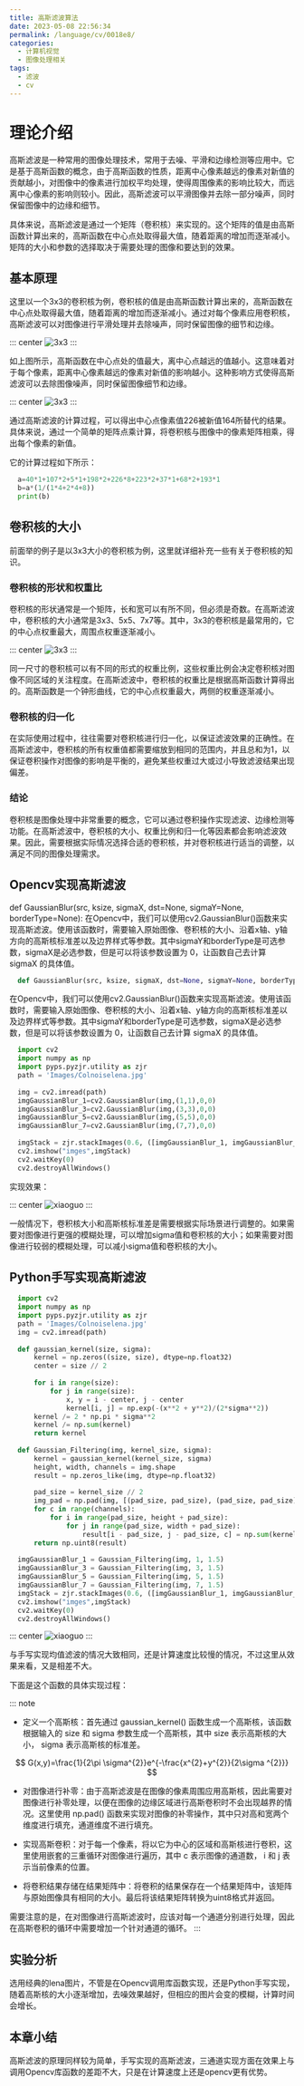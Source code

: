 ```yaml
---
title: 高斯滤波算法
date: 2023-05-08 22:56:34
permalink: /language/cv/0018e8/
categories:
  - 计算机视觉
  - 图像处理相关
tags:
  - 滤波
  - cv
---
```


<!-- more -->

# 理论介绍

高斯滤波是一种常用的图像处理技术，常用于去噪、平滑和边缘检测等应用中。它是基于高斯函数的概念，由于高斯函数的性质，距离中心像素越远的像素对新值的贡献越小，对图像中的像素进行加权平均处理，使得周围像素的影响比较大，而远离中心像素的影响则较小。因此，高斯滤波可以平滑图像并去除一部分噪声，同时保留图像中的边缘和细节。

具体来说，高斯滤波是通过一个矩阵（卷积核）来实现的。这个矩阵的值是由高斯函数计算出来的，高斯函数在中心点处取得最大值，随着距离的增加而逐渐减小。矩阵的大小和参数的选择取决于需要处理的图像和要达到的效果。

## 基本原理

这里以一个3x3的卷积核为例，卷积核的值是由高斯函数计算出来的，高斯函数在中心点处取得最大值，随着距离的增加而逐渐减小。通过对每个像素应用卷积核，高斯滤波可以对图像进行平滑处理并去除噪声，同时保留图像的细节和边缘。

::: center
![3x3](https://cdn.statically.io/gh/Auorui/AI-Learning-Materials/main/webbg/bkpic/CV/2_2_1.jpg)
:::

如上图所示，高斯函数在中心点处的值最大，离中心点越远的值越小。这意味着对于每个像素，距离中心像素越远的像素对新值的影响越小。这种影响方式使得高斯滤波可以去除图像噪声，同时保留图像细节和边缘。

::: center
![3x3](https://cdn.statically.io/gh/Auorui/AI-Learning-Materials/main/webbg/bkpic/CV/2_2_2.jpg)
:::

通过高斯滤波的计算过程，可以得出中心点像素值226被新值164所替代的结果。具体来说，通过一个简单的矩阵点乘计算，将卷积核与图像中的像素矩阵相乘，得出每个像素的新值。

它的计算过程如下所示：

``` python
  a=40*1+107*2+5*1+198*2+226*8+223*2+37*1+68*2+193*1
  b=a*(1/(1*4+2*4+8))
  print(b)
```

## 卷积核的大小
前面举的例子是以3x3大小的卷积核为例，这里就详细补充一些有关于卷积核的知识。

### 卷积核的形状和权重比
卷积核的形状通常是一个矩阵，长和宽可以有所不同，但必须是奇数。在高斯滤波中，卷积核的大小通常是3x3、5x5、7x7等。其中，3x3的卷积核是最常用的，它的中心点权重最大，周围点权重逐渐减小。

::: center
![3x3](https://cdn.statically.io/gh/Auorui/AI-Learning-Materials/main/webbg/bkpic/CV/2_2_3.png)
:::

同一尺寸的卷积核可以有不同的形式的权重比例，这些权重比例会决定卷积核对图像不同区域的关注程度。在高斯滤波中，卷积核的权重比是根据高斯函数计算得出的。高斯函数是一个钟形曲线，它的中心点权重最大，两侧的权重逐渐减小。

### 卷积核的归一化
在实际使用过程中，往往需要对卷积核进行归一化，以保证滤波效果的正确性。在高斯滤波中，卷积核的所有权重值都需要缩放到相同的范围内，并且总和为1，以保证卷积操作对图像的影响是平衡的，避免某些权重过大或过小导致滤波结果出现偏差。

### 结论
卷积核是图像处理中非常重要的概念，它可以通过卷积操作实现滤波、边缘检测等功能。在高斯滤波中，卷积核的大小、权重比例和归一化等因素都会影响滤波效果。因此，需要根据实际情况选择合适的卷积核，并对卷积核进行适当的调整，以满足不同的图像处理需求。

## Opencv实现高斯滤波
def GaussianBlur(src, ksize, sigmaX, dst=None, sigmaY=None, borderType=None):
在Opencv中，我们可以使用cv2.GaussianBlur()函数来实现高斯滤波。使用该函数时，需要输入原始图像、卷积核的大小、沿着x轴、y轴方向的高斯核标准差以及边界样式等参数。其中sigmaY和borderType是可选参数，sigmaX是必选参数，但是可以将该参数设置为 0，让函数自己去计算 sigmaX 的具体值。

``` python
  def GaussianBlur(src, ksize, sigmaX, dst=None, sigmaY=None, borderType=None):
```

在Opencv中，我们可以使用cv2.GaussianBlur()函数来实现高斯滤波。使用该函数时，需要输入原始图像、卷积核的大小、沿着x轴、y轴方向的高斯核标准差以及边界样式等参数。其中sigmaY和borderType是可选参数，sigmaX是必选参数，但是可以将该参数设置为 0，让函数自己去计算 sigmaX 的具体值。

``` python
  import cv2
  import numpy as np
  import pyps.pyzjr.utility as zjr
  path = 'Images/Colnoiselena.jpg'
  
  img = cv2.imread(path)
  imgGaussianBlur_1=cv2.GaussianBlur(img,(1,1),0,0)
  imgGaussianBlur_3=cv2.GaussianBlur(img,(3,3),0,0)
  imgGaussianBlur_5=cv2.GaussianBlur(img,(5,5),0,0)
  imgGaussianBlur_7=cv2.GaussianBlur(img,(7,7),0,0)
  
  imgStack = zjr.stackImages(0.6, ([imgGaussianBlur_1, imgGaussianBlur_3], [imgGaussianBlur_5, imgGaussianBlur_7]))
  cv2.imshow("imges",imgStack)
  cv2.waitKey(0)
  cv2.destroyAllWindows()
```

实现效果： 

::: center
![xiaoguo](https://cdn.statically.io/gh/Auorui/AI-Learning-Materials/main/webbg/bkpic/CV/2_2_4.png)
:::

一般情况下，卷积核大小和高斯核标准差是需要根据实际场景进行调整的。如果需要对图像进行更强的模糊处理，可以增加sigma值和卷积核的大小；如果需要对图像进行较弱的模糊处理，可以减小sigma值和卷积核的大小。

## Python手写实现高斯滤波

```python
  import cv2
  import numpy as np
  import pyps.pyzjr.utility as zjr
  path = 'Images/Colnoiselena.jpg'
  img = cv2.imread(path)
  
  def gaussian_kernel(size, sigma):
      kernel = np.zeros((size, size), dtype=np.float32)
      center = size // 2
  
      for i in range(size):
          for j in range(size):
              x, y = i - center, j - center
              kernel[i, j] = np.exp(-(x**2 + y**2)/(2*sigma**2))
      kernel /= 2 * np.pi * sigma**2
      kernel /= np.sum(kernel)
      return kernel
  
  def Gaussian_Filtering(img, kernel_size, sigma):
      kernel = gaussian_kernel(kernel_size, sigma)
      height, width, channels = img.shape
      result = np.zeros_like(img, dtype=np.float32)
  
      pad_size = kernel_size // 2
      img_pad = np.pad(img, [(pad_size, pad_size), (pad_size, pad_size), (0, 0)], mode='constant')
      for c in range(channels):
          for i in range(pad_size, height + pad_size):
              for j in range(pad_size, width + pad_size):
                  result[i - pad_size, j - pad_size, c] = np.sum(kernel * img_pad[i - pad_size:i + pad_size + 1, j - pad_size:j + pad_size + 1, c])
      return np.uint8(result)
  
  imgGaussianBlur_1 = Gaussian_Filtering(img, 1, 1.5)
  imgGaussianBlur_3 = Gaussian_Filtering(img, 3, 1.5)
  imgGaussianBlur_5 = Gaussian_Filtering(img, 5, 1.5)
  imgGaussianBlur_7 = Gaussian_Filtering(img, 7, 1.5)
  imgStack = zjr.stackImages(0.6, ([imgGaussianBlur_1, imgGaussianBlur_3], [imgGaussianBlur_5, imgGaussianBlur_7]))
  cv2.imshow("imges",imgStack)
  cv2.waitKey(0)
  cv2.destroyAllWindows()
```

::: center
![xiaoguo](https://cdn.statically.io/gh/Auorui/AI-Learning-Materials/main/webbg/bkpic/CV/2_2_5.png)
:::

与手写实现均值滤波的情况大致相同，还是计算速度比较慢的情况，不过这里从效果来看，又是相差不大。

下面是这个函数的具体实现过程： 

::: note
* 定义一个高斯核：首先通过 gaussian_kernel() 函数生成一个高斯核，该函数根据输入的 size 和 sigma 参数生成一个高斯核，其中 size 表示高斯核的大小， sigma 表示高斯核的标准差。


$$
        G(x,y)=\frac{1}{2\pi \sigma^{2}}e^{-\frac{x^{2}+y^{2}}{2\sigma ^{2}}}
$$


* 对图像进行补零：由于高斯滤波是在图像的像素周围应用高斯核，因此需要对图像进行补零处理，以便在图像的边缘区域进行高斯卷积时不会出现越界的情况。这里使用 np.pad() 函数来实现对图像的补零操作，其中只对高和宽两个维度进行填充，通道维度不进行填充。

* 实现高斯卷积：对于每一个像素，将以它为中心的区域和高斯核进行卷积，这里使用嵌套的三重循环对图像进行遍历，其中 c 表示图像的通道数， i 和 j 表示当前像素的位置。

* 将卷积结果存储在结果矩阵中：将卷积的结果保存在一个结果矩阵中，该矩阵与原始图像具有相同的大小。最后将该结果矩阵转换为uint8格式并返回。

需要注意的是，在对图像进行高斯滤波时，应该对每一个通道分别进行处理，因此在高斯卷积的循环中需要增加一个针对通道的循环。
:::
## 实验分析
选用经典的lena图片，不管是在Opencv调用库函数实现，还是Python手写实现，随着高斯核的大小逐渐增加，去噪效果越好，但相应的图片会变的模糊，计算时间会增长。

## 本章小结
高斯滤波的原理同样较为简单，手写实现的高斯滤波，三通道实现方面在效果上与调用Opencv库函数的差距不大，只是在计算速度上还是opencv更有优势。